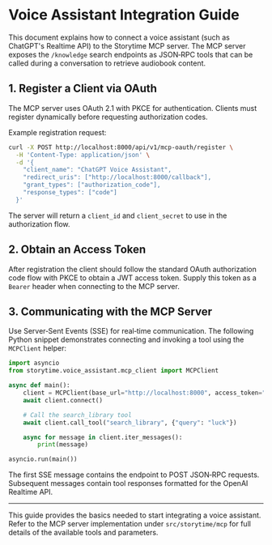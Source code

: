 # Voice Assistant Integration Guide

This document explains how to connect a voice assistant (such as ChatGPT's Realtime API) to the Storytime MCP server. The MCP server exposes the `/knowledge` search endpoints as JSON‑RPC tools that can be called during a conversation to retrieve audiobook content.

## 1. Register a Client via OAuth

The MCP server uses OAuth 2.1 with PKCE for authentication. Clients must register dynamically before requesting authorization codes.

Example registration request:

```bash
curl -X POST http://localhost:8000/api/v1/mcp-oauth/register \
  -H 'Content-Type: application/json' \
  -d '{
    "client_name": "ChatGPT Voice Assistant",
    "redirect_uris": ["http://localhost:8000/callback"],
    "grant_types": ["authorization_code"],
    "response_types": ["code"]
  }'
```

The server will return a `client_id` and `client_secret` to use in the authorization flow.

## 2. Obtain an Access Token

After registration the client should follow the standard OAuth authorization code flow with PKCE to obtain a JWT access token. Supply this token as a `Bearer` header when connecting to the MCP server.

## 3. Communicating with the MCP Server

Use Server‑Sent Events (SSE) for real‑time communication. The following Python snippet demonstrates connecting and invoking a tool using the `MCPClient` helper:

```python
import asyncio
from storytime.voice_assistant.mcp_client import MCPClient

async def main():
    client = MCPClient(base_url="http://localhost:8000", access_token="YOUR_JWT")
    await client.connect()

    # Call the search_library tool
    await client.call_tool("search_library", {"query": "luck"})

    async for message in client.iter_messages():
        print(message)

asyncio.run(main())
```

The first SSE message contains the endpoint to POST JSON‑RPC requests. Subsequent messages contain tool responses formatted for the OpenAI Realtime API.

---

This guide provides the basics needed to start integrating a voice assistant. Refer to the MCP server implementation under `src/storytime/mcp` for full details of the available tools and parameters.
